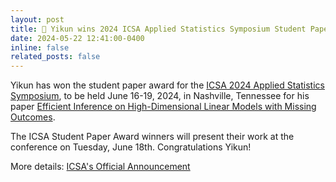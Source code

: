 ```yaml
---
layout: post
title: 🎉 Yikun wins 2024 ICSA Applied Statistics Symposium Student Paper Award 
date: 2024-05-22 12:41:00-0400
inline: false
related_posts: false
---
```


Yikun has won the student paper award for the [ICSA 2024 Applied Statistics Symposium](https://symposium2024.icsa.org), to be held June 16-19, 2024, in Nashville, Tennessee for his paper [Efficient Inference on High-Dimensional Linear Models with Missing Outcomes](https://arxiv.org/abs/2309.06429).

The ICSA Student Paper Award winners will present their work at the conference on Tuesday, June 18th. Congratulations Yikun!

More details: [ICSA's Official Announcement](https://symposium2024.icsa.org/student-paper-winners/)
